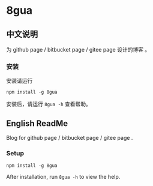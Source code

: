 # 8gua

## 中文说明

为 github page / bitbucket page / gitee page 设计的博客 。

### 安装

安装请运行

```
npm install -g 8gua
```

安装后，请运行 `8gua -h` 查看帮助。

## English ReadMe

Blog for github page / bitbucket page / gitee page .

### Setup

```
npm install -g 8gua
```

After installation, run `8gua -h` to view the help.
